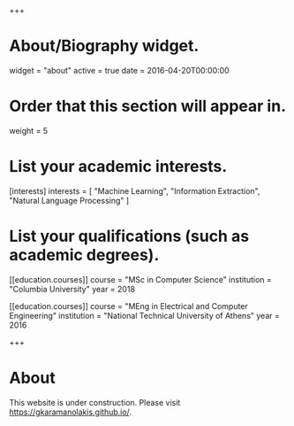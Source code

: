 +++
# About/Biography widget.
widget = "about"
active = true
date = 2016-04-20T00:00:00

# Order that this section will appear in.
weight = 5

# List your academic interests.
[interests]
  interests = [
    "Machine Learning",
    "Information Extraction",
    "Natural Language Processing"
  ]

# List your qualifications (such as academic degrees).
[[education.courses]]
  course = "MSc in Computer Science"
  institution = "Columbia University"
  year = 2018

[[education.courses]]
  course = "MEng in Electrical and Computer Engineering"
  institution = "National Technical University of Athens"
  year = 2016
 
+++

# About

This website is under construction. Please visit https://gkaramanolakis.github.io/.
